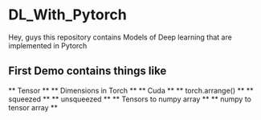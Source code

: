 # DL_With_Pytorch
Hey, guys this repository contains Models of Deep learning that are implemented in Pytorch
## First Demo contains things like
** Tensor **
** Dimensions in Torch **
** Cuda **
** torch.arrange() **
** squeezed **
** unsqueezed **
** Tensors to numpy array **
** numpy to tensor array **



